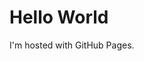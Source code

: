 
<!DOCTYPE html>
<html>
<body>
<h1>Hello World</h1>
<p>I'm hosted with GitHub Pages.</p>
</body>

</html>
